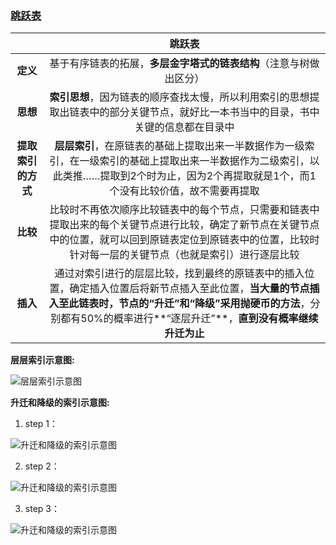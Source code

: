 ### [跳跃表](http://mp.weixin.qq.com/s/COBdoHWDhlw4rmG_fGFhSA)

||**跳跃表**|
| :---: | :---: |
|**定义**|基于有序链表的拓展，**多层金字塔式的链表结构**（注意与树做出区分）|
|**思想**|**索引思想**，因为链表的顺序查找太慢，所以利用索引的思想提取出链表中的部分关键节点，就好比一本书当中的目录，书中关键的信息都在目录中|
|**提取索引的方式**|**层层索引**，在原链表的基础上提取出来一半数据作为一级索引，在一级索引的基础上提取出来一半数据作为二级索引，以此类推……提取到2个时为止，因为2个再提取就是1个，而1个没有比较价值，故不需要再提取|
|**比较**|比较时不再依次顺序比较链表中的每个节点，只需要和链表中提取出来的每个关键节点进行比较，确定了新节点在关键节点中的位置，就可以回到原链表定位到原链表中的位置，比较时针对每一层的关键节点（也就是索引）进行逐层比较|
|**插入**|通过对索引进行的层层比较，找到最终的原链表中的插入位置，确定插入位置后将新节点插入至此位置，**当大量的节点插入至此链表时，节点的“升迁”和“降级”采用抛硬币的方法**，分别都有50%的概率进行**“逐层升迁”**，**直到没有概率继续升迁为止**|

**层层索引示意图:**

![层层索引示意图](http://mmbiz.qpic.cn/mmbiz_jpg/NtO5sialJZGo9orh8G0mUYvictrpL6OCwfv9q24hhXCO2AKkh7D502TeFfRb1hR0fE01VsGxrZKYvmmL0Wud4cjw/640?wx_fmt=jpeg&tp=webp&wxfrom=5&wx_lazy=1)

**升迁和降级的索引示意图:**

1. step 1：

![升迁和降级的索引示意图](http://mmbiz.qpic.cn/mmbiz_jpg/NtO5sialJZGo9orh8G0mUYvictrpL6OCwf9zekAX4esYgYibMFTzqvlIOgIex98YkZRuBYAfgZG0Q1qyqNu8p0icWQ/640?wx_fmt=jpeg&tp=webp&wxfrom=5&wx_lazy=1)

2. step 2：

![升迁和降级的索引示意图](http://mmbiz.qpic.cn/mmbiz_jpg/NtO5sialJZGo9orh8G0mUYvictrpL6OCwf2F7zDyiaejrsVtd0OQWeiaDnmSRGwZy6XU5z6dic6k4QA4LANpBMWeicFA/640?wx_fmt=jpeg&tp=webp&wxfrom=5&wx_lazy=1)

3. step 3：

![升迁和降级的索引示意图](http://mmbiz.qpic.cn/mmbiz_jpg/NtO5sialJZGo9orh8G0mUYvictrpL6OCwfzh7ltXXV7WeIWpIcibdaYgfricOg3ibh6O40BjvwyFpWefX90VVOHLmibQ/640?wx_fmt=jpeg&tp=webp&wxfrom=5&wx_lazy=1)